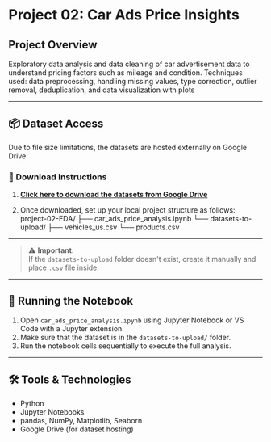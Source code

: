 # Project 02: Car Ads Price Insights

## Project Overview
 Exploratory data analysis and data cleaning of car advertisement data to understand pricing factors such as mileage and condition. Techniques used: data preprocessing, handling missing values, type correction, outlier removal, deduplication, and data visualization with plots


---

## 📦 Dataset Access

Due to file size limitations, the datasets are hosted externally on Google Drive.

### 🔽 Download Instructions

1. [**Click here to download the datasets from Google Drive**](https://drive.google.com/drive/folders/1mZ--ezkxjBE-0pGjKT-GLeorUL_QX6MI?usp=sharing)

2. Once downloaded, set up your local project structure as follows:
project-02-EDA/ ├── car_ads_price_analysis.ipynb └── datasets-to-upload/ ├── vehicles_us.csv └── products.csv

---


> ⚠️ **Important:**  
> If the `datasets-to-upload` folder doesn't exist, create it manually and place `.csv` file inside.

---

## 🚀 Running the Notebook

1. Open `car_ads_price_analysis.ipynb` using Jupyter Notebook or VS Code with a Jupyter extension.
2. Make sure that the dataset is in the `datasets-to-upload/` folder.
3. Run the notebook cells sequentially to execute the full analysis.

---

## 🛠️ Tools & Technologies

- Python  
- Jupyter Notebooks  
- pandas, NumPy, Matplotlib, Seaborn  
- Google Drive (for dataset hosting)